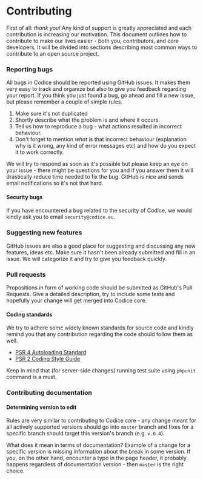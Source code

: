 # Contributing

First of all: *thank you!* Any kind of support is greatly appreciated and each
contribution is increasing our motivation. This document outlines how to
contribute to make our lives easier - both you, contributors, and core developers.
It will be divided into sections describing most common ways to contribute to an open
source project.

### Reporting bugs
All bugs in Codice should be reported using GitHub issues. It makes them very easy
to track and organize but also to give you feedback regarding your report. If you think you
just found a bug, go ahead and fill a new issue, but please remember a couple of simple rules.

1. Make sure it's not duplicated
2. Shortly describe what the problem is and where it occurs.
3. Tell us how to reproduce a bug - what actions resulted in incorrect behaviour.
4. Don't forget to mention *what* is that incorrect behaviour (explanation why is
   it wrong, any kind of error messages etc) and how do you expect it to work correctly.

We will try to respond as soon as it's possible but please keep an eye on your
issue - there might be questions for you and if you answer them it will drastically
reduce time needed to fix the bug. GitHub is nice and sends email notifications so
it's not that hard.

#### Security bugs
If you have encountered a bug related to the security of Codice, we would kindly
ask you to email `security@codice.eu`.

### Suggesting new features
GitHub issues are also a good place for suggesting and discussing any new features,
ideas etc. Make sure it hasn't been already submitted and fill in an issue. We will
categorize it and try to give you feedback quickly.

### Pull requests
Propositions in form of working code should be submitted as GitHub's Pull Requests.
Give a detailed description, try to include some tests and hopefully your change
will get merged into Codice core.

#### Coding standards
We try to adhere some widely known standards for source code and kindly remind you
that any contribution regarding the code should follow them as well.

* [PSR 4 Autoloading Standard](https://github.com/php-fig/fig-standards/blob/master/accepted/PSR-4-autoloader.md)
* [PSR 2 Coding Style Guide](https://github.com/php-fig/fig-standards/blob/master/accepted/PSR-2-coding-style-guide.md)

Keep in mind that (for server-side changes) running test suite using `phpunit` command is a must.

### Contributing documentation
#### Determining version to edit
Rules are very similar to contributing to Codice core - any change meant for all actively
supported versions should go into `master` branch and fixes for a specific branch should
target this version's branch (e.g. `v.0.4`).

What does it mean in terms of documentation? Example of a change for a specific version is
missing information about the break in some version. If you, on the other hand, encounter
a typo in the page header, it probably happens regardless of documentation version - then
`master` is the right choice.
